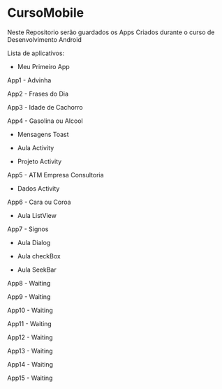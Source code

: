 ﻿# CursoMobile

Neste Repositorio serão guardados os Apps Criados durante o curso de Desenvolvimento Android

Lista de aplicativos:

- Meu Primeiro App

App1 - Advinha

App2 - Frases do Dia

App3 - Idade de Cachorro

App4 - Gasolina ou Alcool

- Mensagens Toast

- Aula Activity

- Projeto Activity

App5 - ATM Empresa Consultoria

- Dados Activity

App6 - Cara ou Coroa

- Aula ListView

App7 - Signos

- Aula Dialog

- Aula checkBox

- Aula SeekBar

App8 - Waiting

App9 - Waiting

App10 - Waiting

App11 - Waiting

App12 - Waiting

App13 - Waiting

App14 - Waiting

App15 - Waiting
